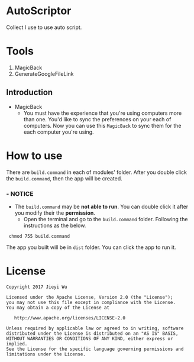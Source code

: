 # AutoScriptor

Collect I use to use auto script.

# Tools

1. MagicBack
2. GenerateGoogleFileLink

## Introduction

- MagicBack
  - You must have the experience that you're using computers more than one. You'd like to
    sync the preferences on your each of computers. Now you can use this `MagicBack` to
    sync them for the each computer you're using.

# How to use

There are `build.command` in each of modules' folder. After you double click the
`build.command`, then the app will be created.

### - NOTICE

-  The `build.command` may be **not able to run**. You can double click it after you
   modify their the **permission**.
   - Open the terminal and go to the `build.command` folder. Following the instructions as
     the below.

```shell
 chmod 755 build.command
```

The app you built will be in `dist` folder. You can click the app to run it.


# License

```
Copyright 2017 Jieyi Wu

Licensed under the Apache License, Version 2.0 (the "License");
you may not use this file except in compliance with the License.
You may obtain a copy of the License at

   http://www.apache.org/licenses/LICENSE-2.0

Unless required by applicable law or agreed to in writing, software
distributed under the License is distributed on an "AS IS" BASIS,
WITHOUT WARRANTIES OR CONDITIONS OF ANY KIND, either express or implied.
See the License for the specific language governing permissions and
limitations under the License.
```

